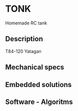 # TONK
Homemade RC tank

## Description 

T84-120 Yatagan 

## Mechanical specs

## Embedded solutions 

## Software - Algoritms


